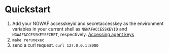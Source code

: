 # Quickstart

1. Add your NGWAF accesskeyid and secretaccesskey as the environment variables in your current shell as `NGWAFACCESSKEYID` and `NGWAFACCESSKEYSECRET`, respectively. [Accessing agent keys](https://docs.fastly.com/en/ngwaf/accessing-agent-keys)
2. `make rerunexec`
3. send a curl request. `curl 127.0.0.1:8080`
